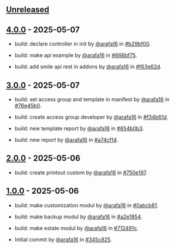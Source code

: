## [Unreleased](https://github.com/arafa16/learn_odoo/compare/3.0.0...main)

## [4.0.0](https://github.com/arafa16/learn_odoo/releases/tag/4.0.0) - 2025-05-07

- build: declare controller in init by [@arafa16](https://github.com/arafa16) in [#b29bf00](https://github.com/arafa16/learn_odoo/commit/b29bf006dccb8061c33ef336b2dd7219b2fdbc96).

- build: make api example by [@arafa16](https://github.com/arafa16) in [#666bf75](https://github.com/arafa16/learn_odoo/commit/666bf7591d84014b8f126cc8477f40ee1bbe8fb7).

- build: add smile api rest in addons by [@arafa16](https://github.com/arafa16) in [#f63e62d](https://github.com/arafa16/learn_odoo/commit/f63e62df7cf35bedfdea252a5695a38c6b943e56).



## [3.0.0](https://github.com/arafa16/learn_odoo/releases/tag/3.0.0) - 2025-05-07

- build: set access group and template in manifest by [@arafa16](https://github.com/arafa16) in [#76e45b0](https://github.com/arafa16/learn_odoo/commit/76e45b08471d02f5417adc37c3d86277c0b47926).

- build: create access group developer by [@arafa16](https://github.com/arafa16) in [#f34b61d](https://github.com/arafa16/learn_odoo/commit/f34b61dfeaa459e47bc5009e2d00eb8e32b76464).

- build: new template report by [@arafa16](https://github.com/arafa16) in [#654b0b3](https://github.com/arafa16/learn_odoo/commit/654b0b3bf2a802ddb1a07b04b08c2a7dd111113b).

- build: new report by [@arafa16](https://github.com/arafa16) in [#a74cf14](https://github.com/arafa16/learn_odoo/commit/a74cf144b25663d7d45ee4ee22a6d16284e473c6).

## [2.0.0](https://github.com/arafa16/learn_odoo/releases/tag/2.0.0) - 2025-05-06

- build: create printout custom by [@arafa16](https://github.com/arafa16) in [#750e197](https://github.com/arafa16/learn_odoo/commit/750e19736234ed9b8440dc71a2fe73226f738f5b).

## [1.0.0](https://github.com/arafa16/learn_odoo/releases/tag/1.0.0) - 2025-05-06

- build: make customization modul by [@arafa16](https://github.com/arafa16) in [#0abcb81](https://github.com/arafa16/learn_odoo/commit/0abcb81c779e53dd020c305b67dda0e10c49ead6).

- build: make backup modul by [@arafa16](https://github.com/arafa16) in [#a2e1854](https://github.com/arafa16/learn_odoo/commit/a2e185468b4accdbbc0cfb3e94bb8729bc91f470).

- build: make estate modul by [@arafa16](https://github.com/arafa16) in [#712491c](https://github.com/arafa16/learn_odoo/commit/712491c21b53bf4b883e90c8e3948f63c2576330).

- Initial commit by [@arafa16](https://github.com/arafa16) in [#345c825](https://github.com/arafa16/learn_odoo/commit/345c825698c85514f211c2ee3cd28f385f7dcaf8).